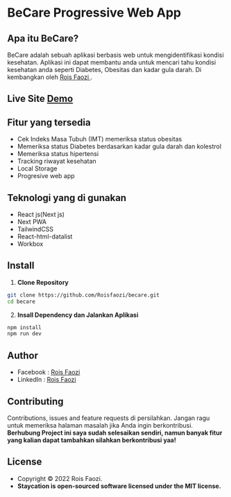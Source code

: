 # BeCare Progressive Web App

## Apa itu BeCare?

BeCare adalah sebuah aplikasi berbasis web untuk mengidentifikasi
kondisi kesehatan. Aplikasi ini dapat membantu anda untuk mencari
tahu kondisi kesehatan anda seperti Diabetes, Obesitas dan kadar
gula darah. Di kembangkan oleh <a href="https://github.com/Roisfaozi"> Rois Faozi </a>.

## Live Site <a href="https://becare.netlify.app/"> Demo </a>

## Fitur yang tersedia

- Cek Indeks Masa Tubuh (IMT) memeriksa status obesitas
- Memeriksa status Diabetes berdasarkan kadar gula darah dan kolestrol
- Memeriksa status hipertensi
- Tracking riwayat kesehatan
- Local Storage
- Progresive web app

## Teknologi yang di gunakan

- React js(Next js)
- Next PWA
- TailwindCSS
- React-html-datalist
- Workbox

## Install

1. **Clone Repository**

```bash
git clone https://github.com/Roisfaozi/becare.git
cd becare
```

2. **Insall Dependency dan Jalankan Aplikasi**

```bash
npm install
npm run dev
```

## Author

- Facebook : <a href="https://web.facebook.com/odjzykazama"> Rois Faozi</a>
- LinkedIn : <a href="https://www.linkedin.com/in/roisfaozi/"> Rois Faozi</a>

## Contributing

Contributions, issues and feature requests di persilahkan.
Jangan ragu untuk memeriksa halaman masalah jika Anda ingin berkontribusi. **Berhubung Project ini saya sudah selesaikan sendiri, namun banyak fitur yang kalian dapat tambahkan silahkan berkontribusi yaa!**

## License

- Copyright © 2022 Rois Faozi.
- **Staycation is open-sourced software licensed under the MIT license.**
